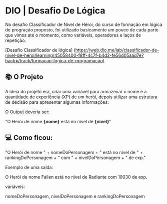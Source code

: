# DIO | Desafio De Lógica

No desafio Classificador de Nível de Héroi, do curso de formação em lógica de progração proposto, foi utilizado basicamente um pouco de cada parte que vimos até o momento, como variáveis, operadores e laços de repetição.

[Desafio Classificador de lógica] (https://web.dio.me/lab/classificador-de-nivel-de-heroi/learning/45058400-f8ff-4c7f-b4d2-fe56d05aad7e?back=/track/formacao-logica-de-programacao).

## 📚 O Projeto

A ideia do projeto era, criar uma variável para armazenar o nome e a quantidade de experiência (XP) de um herói, depois utilizar uma estrutura de decisão para apresentar algumas informações:

O Output deveria ser:

"O Herói de nome **{nome}** está no nível de **{nivel}**"

## 💻 Como ficou:

"O Herói de nome " + nomeDoPersonagem + " está no nível de " + rankingDoPersonagem + " com " + nivelDoPersonagem + " de exp."

Exemplo de uma saída:

O Herói de nome Fallen está no nível de Radiante com 10030 de exp.

variáveis:

nomeDoPersonagem,
nivelDoPersonagem e rankingDoPersonagem
